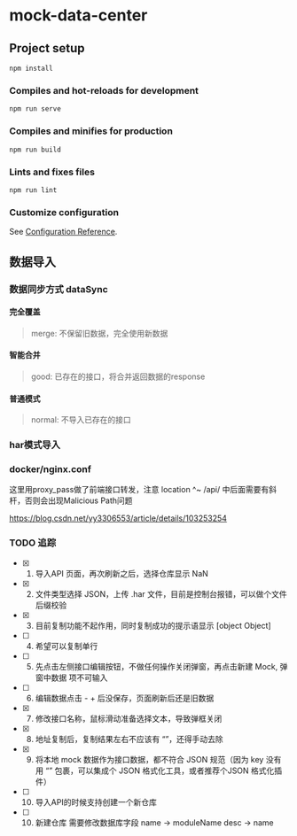 # mock-data-center

## Project setup

```
npm install
```

### Compiles and hot-reloads for development
```
npm run serve
```

### Compiles and minifies for production
```
npm run build
```

### Lints and fixes files
```
npm run lint
```

### Customize configuration
See [Configuration Reference](https://cli.vuejs.org/config/).

## 数据导入

### 数据同步方式 dataSync

#### 完全覆盖

> merge: 不保留旧数据，完全使用新数据

#### 智能合并

> good: 已存在的接口，将合并返回数据的response

#### 普通模式

> normal: 不导入已存在的接口

### har模式导入

### docker/nginx.conf

这里用proxy_pass做了前端接口转发，注意 location ^~ /api/ 中后面需要有斜杆，否则会出现Malicious Path问题

https://blog.csdn.net/yy3306553/article/details/103253254

### TODO 追踪

- [x] 1. 导入API 页面，再次刷新之后，选择仓库显示 NaN
- [x] 2. 文件类型选择 JSON，上传 .har 文件，目前是控制台报错，可以做个文件后缀校验
- [x] 3. 目前复制功能不起作用，同时复制成功的提示语显示 [object Object]
- [ ] 4. 希望可以复制单行
- [ ] 5. 先点击左侧接口编辑按钮，不做任何操作关闭弹窗，再点击新建 Mock, 弹窗中数据 项不可输入
- [ ] 6. 编辑数据点击 - + 后没保存，页面刷新后还是旧数据
- [x] 7. 修改接口名称，鼠标滑动准备选择文本，导致弹框关闭
- [x] 8. 地址复制后，复制结果左右不应该有 “”，还得手动去除
- [x] 9.  将本地 mock 数据作为接口数据，都不符合 JSON 规范（因为 key 没有用 “” 包裹，可以集成个 JSON 格式化工具，或者推荐个JSON 格式化插件）
- [ ] 10.  导入API的时候支持创建一个新仓库
- [ ] 10.  新建仓库 需要修改数据库字段 name -> moduleName desc -> name

